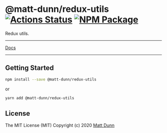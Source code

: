 # @matt-dunn/redux-utils [![Actions Status](https://github.com/matt-dunn/packages/workflows/CI/badge.svg)](https://github.com/matt-dunn/packages/actions) [![NPM Package](https://badge.fury.io/js/%40matt-dunn%2Fredux-utils.svg)](https://www.npmjs.com/package/@matt-dunn/redux-utils)

Redux utils.

---

[Docs](https://matt-dunn.github.io/packages/packages/redux-utils/docs/)

---

## Getting Started

```sh
npm install --save @matt-dunn/redux-utils
```

or

```sh
yarn add @matt-dunn/redux-utils
```

## License

The MIT License (MIT) Copyright (c) 2020 [Matt Dunn](https://matt-dunn.github.io/)


